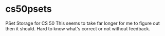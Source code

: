 # cs50psets
PSet Storage for CS 50
This seems to take far longer for me to figure out then it should. Hard to know what's correct or not without feedback.

